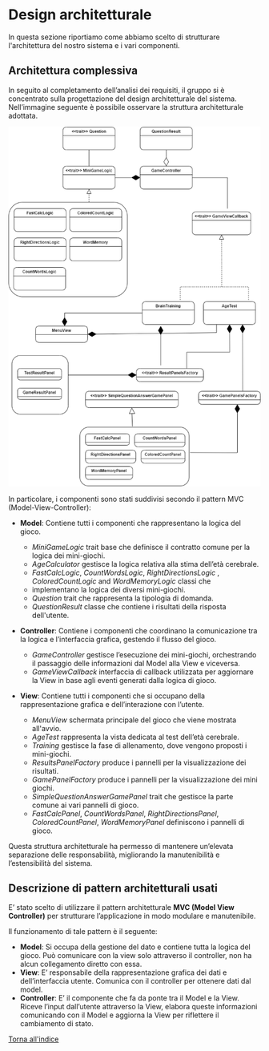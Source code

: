 # Design architetturale
In questa sezione riportiamo come abbiamo scelto di strutturare l'architettura del nostro sistema e i vari componenti.

## Architettura complessiva
In seguito al completamento dell’analisi dei requisiti, il gruppo si è concentrato sulla progettazione del design architetturale del sistema.
Nell’immagine seguente è possibile osservare la struttura architetturale adottata.

![ArchitetturaDelSistema](img/design.png)

In particolare, i componenti sono stati suddivisi secondo il pattern MVC (Model-View-Controller):
* **Model**: Contiene tutti i componenti che rappresentano la logica del gioco.
  - _MiniGameLogic_ trait base che definisce il contratto comune per la logica dei mini-giochi.
  - _AgeCalculator_ gestisce la logica relativa alla stima dell’età cerebrale.
  - _FastCalcLogic_, _CountWordsLogic_, _RightDirectionsLogic_ , _ColoredCountLogic_ and _WordMemoryLogic_ classi che 
  - implementano la logica dei diversi mini-giochi.
  - _Question_ trait che rappresenta la tipologia di domanda.
  - _QuestionResult_ classe che contiene i risultati della risposta dell'utente.

* **Controller**: Contiene i componenti che coordinano la comunicazione tra la logica e l’interfaccia grafica, 
  gestendo il flusso del gioco.
  - _GameController_ gestisce l’esecuzione dei mini-giochi, orchestrando il passaggio delle informazioni dal Model 
  alla View e viceversa.
  - _GameViewCallback_ interfaccia di callback utilizzata per aggiornare la View in base agli eventi generati dalla 
  logica di gioco.

* **View**: Contiene tutti i componenti che si occupano della rappresentazione grafica e dell’interazione con l’utente.
  - _MenuView_ schermata principale del gioco che viene mostrata all'avvio. 
  - _AgeTest_ rappresenta la vista dedicata al test dell’età cerebrale.
  - _Training_ gestisce la fase di allenamento, dove vengono proposti i mini-giochi.
  - _ResultsPanelFactory_ produce i pannelli per la visualizzazione dei risultati.
  - _GamePanelFactory_ produce i pannelli per la visualizzazione dei mini giochi.
  - _SimpleQuestionAnswerGamePanel_ trait che gestisce la parte comune ai vari pannelli di gioco.
  - _FastCalcPanel_, _CountWordsPanel_, _RightDirectionsPanel_, _ColoredCountPanel_, _WordMemoryPanel_ definiscono i pannelli di gioco.

Questa struttura architetturale ha permesso di mantenere un’elevata separazione delle responsabilità, migliorando la 
manutenibilità e l’estensibilità del sistema. 

## Descrizione di pattern architetturali usati
E’ stato scelto di utilizzare il pattern architetturale **MVC (Model View Controller)** per strutturare l’applicazione in modo modulare e manutenibile.

Il funzionamento di tale pattern è il seguente:
* **Model**: Si occupa della gestione del dato e contiene tutta la logica del gioco. Può comunicare con la view solo attraverso il controller, non ha alcun collegamento diretto con essa.
* **View**: E’ responsabile della rappresentazione grafica dei dati e dell’interfaccia utente. Comunica con il controller per ottenere dati dal model.
* **Controller**: E’ il componente che fa da ponte tra il Model e la View. Riceve l’input dall’utente attraverso la View, elabora queste informazioni comunicando con il Model e aggiorna la View per riflettere il cambiamento di stato.


[Torna all'indice](index.md)